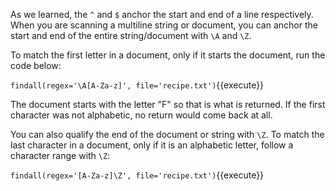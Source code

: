 As we learned, the `^` and `$` anchor the start and end of a line respectively. When you are scanning a multiline string or document, you can anchor the start and end of the entire string/document with `\A` and `\Z`. 

To match the first letter in a document, only if it starts the document, run the code below: 

`findall(regex='\A[A-Za-z]', file='recipe.txt')`{{execute}}

The document starts with the letter "F" so that is what is returned. If the first character was not alphabetic, no return would come back at all. 

You can also qualify the end of the document or string with `\Z`. To match the last character in a document, only if it is an alphabetic letter, follow a character range with `\Z`: 

`findall(regex='[A-Za-z]\Z', file='recipe.txt')`{{execute}}